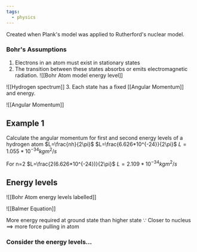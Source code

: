 ```yaml
---
tags:
  - physics
---
```

Created when Plank's model was applied to Rutherford's nuclear model. 

### Bohr's Assumptions
1. Electrons in an atom must exist in stationary states
2. The transition between these states absorbs or emits electromagnetic radiation.
![[Bohr Atom model energy level]]


![[Hydrogen spectrum]]
3. Each state has a fixed [[Angular Momentum]] and energy.  


![[Angular Momentum]]


## Example 1
Calculate the angular momentum for first and second energy levels of a hydrogen atom
$L=\frac{nh}{2\pi}$
$L=\frac{6.626*10^{-24}}{2\pi}$
$L=1.055*10^{-34} kgm^2/s$



For n=2
$L=\frac{2(6.626*10^{-24})}{2\pi}$
$L=2.109*10^{-34} kgm^2/s$



## Energy levels
![[Bohr Atom energy levels labelled]]

![[Balmer Equation]]


More energy required at ground state than higher state $\because$ Closer to nucleus $\implies$ more force pulling in atom
### Consider the energy levels...


